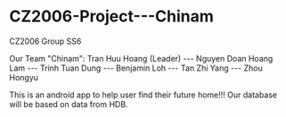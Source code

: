 # CZ2006-Project---Chinam
CZ2006 Group SS6

Our Team "Chinam":
Tran Huu Hoang (Leader) ---
Nguyen Doan Hoang Lam ---
Trinh Tuan Dung ---
Benjamin Loh ---
Tan Zhi Yang ---
Zhou Hongyu 

This is an android app to help user find their future home!!! Our database will be based on data from HDB.
